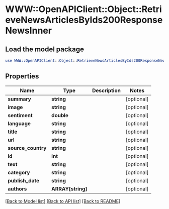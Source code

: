 # WWW::OpenAPIClient::Object::RetrieveNewsArticlesByIds200ResponseNewsInner

## Load the model package
```perl
use WWW::OpenAPIClient::Object::RetrieveNewsArticlesByIds200ResponseNewsInner;
```

## Properties
Name | Type | Description | Notes
------------ | ------------- | ------------- | -------------
**summary** | **string** |  | [optional] 
**image** | **string** |  | [optional] 
**sentiment** | **double** |  | [optional] 
**language** | **string** |  | [optional] 
**title** | **string** |  | [optional] 
**url** | **string** |  | [optional] 
**source_country** | **string** |  | [optional] 
**id** | **int** |  | [optional] 
**text** | **string** |  | [optional] 
**category** | **string** |  | [optional] 
**publish_date** | **string** |  | [optional] 
**authors** | **ARRAY[string]** |  | [optional] 

[[Back to Model list]](../README.md#documentation-for-models) [[Back to API list]](../README.md#documentation-for-api-endpoints) [[Back to README]](../README.md)


